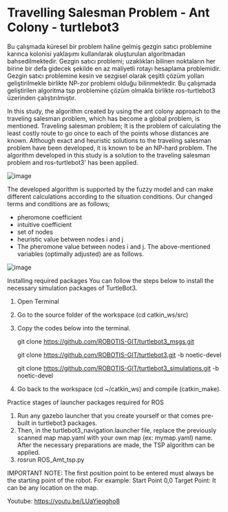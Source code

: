 # Travelling Salesman Problem - Ant Colony - turtlebot3

Bu çalışmada küresel bir problem haline gelmiş gezgin satıcı problemine karınca kolonisi yaklaşımı kullanılarak oluşturulan algoritmadan bahsedilmektedir. Gezgin satıcı problemi; uzaklıkları bilinen noktaların her birine bir defa gidecek şekilde en az maliyetli rotayı hesaplama problemidir. Gezgin satıcı problemine kesin ve sezgisel olarak çeşitli çözüm yolları geliştirilmekle birlikte NP-zor problemi olduğu bilinmektedir. Bu çalışmada geliştirilen algoritma tsp problemine çözüm olmakla birlikte ros-turtlebot3 üzerinden çalıştırılmıştır. 

In this study, the algorithm created by using the ant colony approach to the traveling salesman problem, which has become a global problem, is mentioned. Traveling salesman problem; It is the problem of calculating the least costly route to go once to each of the points whose distances are known. Although exact and heuristic solutions to the traveling salesman problem have been developed, it is known to be an NP-hard problem. The algorithm developed in this study is a solution to the traveling salesman problem and ros-turtlebot3' has been applied.

![image](https://user-images.githubusercontent.com/78980365/130975135-53f46ac0-a3ba-4cfc-bac5-5285dafdcf2f.png)

The developed algorithm is supported by the fuzzy model and can make different calculations according to the situation conditions. Our changed terms and conditions are as follows;
 - pheromone coefficient
 - intuitive coefficient
 - set of nodes
 - heuristic value between nodes i and j
 - The pheromone value between nodes i and j.
The above-mentioned variables (optimally adjusted) are as follows.

![image](https://user-images.githubusercontent.com/78980365/130976662-1c65d072-96bc-42c7-a7a5-0754f1a1a4f0.png)


Installing required packages
You can follow the steps below to install the necessary simulation packages of TurtleBot3.
1. Open Terminal
2. Go to the source folder of the workspace (cd catkin_ws/src)
3. Copy the codes below into the terminal.

     git clone https://github.com/ROBOTIS-GIT/turtlebot3_msgs.git
     
     git clone https://github.com/ROBOTIS-GIT/turtlebot3.git -b noetic-devel
     
     git clone https://github.com/ROBOTIS-GIT/turtlebot3_simulations.git -b noetic-devel    
4. Go back to the workspace (cd ~/catkin_ws) and compile (catkin_make).

Practice stages of launcher packages required for ROS
1. Run any gazebo launcher that you create yourself or that comes pre-built in turtlebot3 packages.
2. Then, in the turtlebot3_navigation.launcher file, replace the previously scanned map map.yaml with your own map (ex: mymap.yaml) name. After the necessary preparations are made, the TSP algorithm can be applied.
3. rosrun  ROS_Amt_tsp.py

IMPORTANT NOTE: The first position point to be entered must always be the starting point of the robot.
For example: Start Point 0,0
             Target Point: It can be any location on the map.

Youtube: https://youtu.be/LUaYieqgho8
